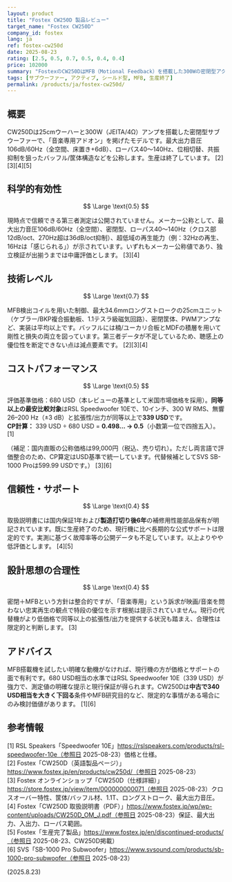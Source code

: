 ```yaml
---
layout: product
title: "Fostex CW250D 製品レビュー"
target_name: "Fostex CW250D"
company_id: fostex
lang: ja
ref: fostex-cw250d
date: 2025-08-23
rating: [2.5, 0.5, 0.7, 0.5, 0.4, 0.4]
price: 102000
summary: "FostexのCW250DはMFB（Motional Feedback）を搭載した300Wの密閉型アクティブ・サブウーファーです。設計は堅実ですが、第三者測定の不足と現行機の価格優位性により総合評価は伸びません。"
tags: [サブウーファー, アクティブ, シールド型, MFB, 生産終了]
permalink: /products/ja/fostex-cw250d/
---
```


## 概要

CW250Dは25cmウーハーと300W（JEITA/4Ω）アンプを搭載した密閉型サブウーファーで、「音楽専用アドオン」を掲げたモデルです。最大出力音圧106dB/60Hz（全空間、床置き+6dB）、ローパス40〜140Hz、位相切替、共振抑制を狙ったバッフル/筐体構造などを公称します。生産は終了しています。 [2][3][4][5]

## 科学的有効性

$$ \Large \text{0.5} $$

現時点で信頼できる第三者測定は公開されていません。メーカー公称として、最大出力音圧106dB/60Hz（全空間）、密閉型、ローパス40〜140Hz（クロス部12dB/oct、270Hz超は36dB/oct抑制）、超低域の再生能力（例：32Hzの再生、16Hzは「感じられる」）が示されています。いずれもメーカー公称値であり、独立検証が出揃うまでは中庸評価とします。 [3][4]

## 技術レベル

$$ \Large \text{0.7} $$

MFB検出コイルを用いた制御、最大34.6mmロングストロークの25cmユニット（ケブラー/BKP複合振動板、1.1テスラ級磁気回路）、密閉筐体、PWMアンプなど、実装は平均以上です。バッフルには楠/ユーカリ合板とMDFの積層を用いて剛性と損失の両立を図っています。第三者データが不足しているため、聴感上の優位性を断定できない点は減点要素です。 [2][3][4]

## コストパフォーマンス

$$ \Large \text{0.5} $$

評価基準価格：680 USD（本レビューの基準として米国市場価格を採用）。**同等以上の最安比較対象**はRSL Speedwoofer 10Eで、10インチ、300 W RMS、無響26–200 Hz（±3 dB）と拡張性/出力が同等以上で**339 USD**です。  
**CP計算：** 339 USD ÷ 680 USD = **0.498… → 0.5**（小数第一位で四捨五入）。 [1]

（補足：国内直販の公称価格は99,000円（税込、売り切れ）。ただし両言語で評価整合のため、CP算定はUSD基準で統一しています。代替候補としてSVS SB-1000 Proは599.99 USDです。） [3][6]

## 信頼性・サポート

$$ \Large \text{0.4} $$

取扱説明書には国内保証1年および**製造打切り後6年**の補修用性能部品保有が明記されています。既に生産終了のため、現行機に比べ長期的な公式サポートは限定的です。実測に基づく故障率等の公開データも不足しています。以上よりやや低評価とします。 [4][5]

## 設計思想の合理性

$$ \Large \text{0.4} $$

密閉＋MFBという方針は整合的ですが、「音楽専用」という訴求が映画/音楽を問わない忠実再生の観点で特段の優位を示す根拠は提示されていません。現行の代替機がより低価格で同等以上の拡張性/出力を提供する状況も踏まえ、合理性は限定的と判断します。 [3]

## アドバイス

MFB搭載機を試したい明確な動機がなければ、現行機の方が価格とサポートの面で有利です。680 USD相当の水準ではRSL Speedwoofer 10E（339 USD）が強力で、測定値の明確な提示と現行保証が得られます。CW250Dは**中古で340 USD相当を大きく下回る**条件やMFB研究目的など、限定的な事情がある場合にのみ検討価値があります。 [1][6]

## 参考情報

[1] RSL Speakers「Speedwoofer 10E」https://rslspeakers.com/products/rsl-speedwoofer-10e（参照日 2025-08-23）価格と仕様。  
[2] Fostex「CW250D（英語製品ページ）」https://www.fostex.jp/en/products/cw250d/（参照日 2025-08-23）  
[3] Fostex オンラインショップ「CW250D（仕様詳細）」https://store.fostex.jp/view/item/000000000071（参照日 2025-08-23）クロスオーバー特性、筐体/バッフル材、1.1T、ロングストローク、最大出力音圧。  
[4] Fostex「CW250D 取扱説明書（PDF）」https://www.fostex.jp/wp/wp-content/uploads/CW250D_OM_J.pdf（参照日 2025-08-23）保証、最大出力、入出力、ローパス範囲。  
[5] Fostex「生産完了製品」https://www.fostex.jp/en/discontinued-products/（参照日 2025-08-23、CW250D掲載）  
[6] SVS「SB-1000 Pro Subwoofer」https://www.svsound.com/products/sb-1000-pro-subwoofer（参照日 2025-08-23）

(2025.8.23)

